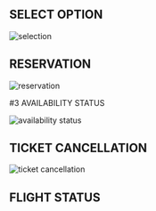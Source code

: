 ## SELECT OPTION

![selection](https://user-images.githubusercontent.com/99003331/153707926-4c7deb97-b243-4e13-a5e8-db690479de0e.png)

## RESERVATION

![reservation](https://user-images.githubusercontent.com/99003331/153707975-722f5fbf-92a0-4c96-9fd0-62e90bd317a5.png)

#3 AVAILABILITY STATUS

![availability status](https://user-images.githubusercontent.com/99003331/153707999-a04195fa-0b33-40f9-ba69-d0643fd07477.png)

## TICKET CANCELLATION

![ticket cancellation](https://user-images.githubusercontent.com/99003331/153708048-caee137a-44e5-410a-ae87-dda66814aafd.png)

## FLIGHT STATUS





